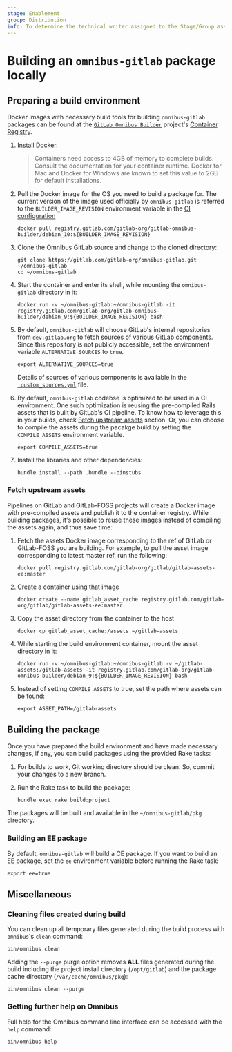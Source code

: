 ```yaml
---
stage: Enablement
group: Distribution
info: To determine the technical writer assigned to the Stage/Group associated with this page, see https://about.gitlab.com/handbook/engineering/ux/technical-writing/#designated-technical-writers
---
```


# Building an `omnibus-gitlab` package locally

## Preparing a build environment

Docker images with necessary build tools for building `omnibus-gitlab` packages
can be found at the [`GitLab Omnibus Builder`](https://gitlab.com/gitlab-org/gitlab-omnibus-builder)
project's [Container Registry](https://gitlab.com/gitlab-org/gitlab-omnibus-builder/container_registry).

1. [Install Docker](https://docs.Docker.com/engine/installation/).

    > Containers need access to 4GB of memory to complete builds. Consult the documentation
    > for your container runtime. Docker for Mac and Docker for Windows are known to set
    > this value to 2GB for default installations.

1. Pull the Docker image for the OS you need to build a package for. The current
   version of the image used officially by `omnibus-gitlab` is referred to the
   `BUILDER_IMAGE_REVISION` environment variable in the
   [CI configuration](https://gitlab.com/gitlab-org/omnibus-gitlab/blob/master/.gitlab-ci.yml)

   ```shell
   docker pull registry.gitlab.com/gitlab-org/gitlab-omnibus-builder/debian_10:${BUILDER_IMAGE_REVISION}
   ```

1. Clone the Omnibus GitLab source and change to the cloned directory:

   ```shell
   git clone https://gitlab.com/gitlab-org/omnibus-gitlab.git ~/omnibus-gitlab
   cd ~/omnibus-gitlab
   ```

1. Start the container and enter its shell, while mounting the `omnibus-gitlab`
   directory in it:

   ```shell
   docker run -v ~/omnibus-gitlab:~/omnibus-gitlab -it registry.gitlab.com/gitlab-org/gitlab-omnibus-builder/debian_9:${BUILDER_IMAGE_REVISION} bash
   ```

1. By default, `omnibus-gitlab` will choose GitLab's internal repositories from
   `dev.gitlab.org` to fetch sources of various GitLab components. Since this
   repository is not publicly accessible, set the environment variable
   `ALTERNATIVE_SOURCES` to `true`.

   ```shell
   export ALTERNATIVE_SOURCES=true
   ```

   Details of sources of various components is available in the
   [`.custom_sources.yml`](https://gitlab.com/gitlab-org/omnibus-gitlab/blob/master/.custom_sources.yml)
   file.

1. By default, `omnibus-gitlab` codebse is optimized to be used in a CI
   environment. One such optimization is reusing the pre-compiled Rails assets
   that is built by GitLab's CI pipeline. To know how to leverage this in your
   builds, check [Fetch upstream assets](#fetch-upstream-assets) section. Or,
   you can choose to compile the assets during the pacakge build by setting the
   `COMPILE_ASSETS` environment variable.

   ```shell
   export COMPILE_ASSETS=true
   ```

1. Install the libraries and other dependencies:

   ```shell
   bundle install --path .bundle --binstubs
   ```

### Fetch upstream assets

Pipelines on GitLab and GitLab-FOSS projects will create a Docker image with
pre-compiled assets and publish it to the container registry. While building
packages, it's possible to reuse these images instead of compiling the assets
again, and thus save time:

1. Fetch the assets Docker image corresponding to the ref of GitLab or
   GitLab-FOSS you are building. For example, to pull the asset image
   corresponding to latest master ref, run the following:

   ```shell
   docker pull registry.gitlab.com/gitlab-org/gitlab/gitlab-assets-ee:master
   ```

1. Create a container using that image

   ```shell
   docker create --name gitlab_asset_cache registry.gitlab.com/gitlab-org/gitlab/gitlab-assets-ee:master
   ```

1. Copy the asset directory from the container to the host

   ```shell
   docker cp gitlab_asset_cache:/assets ~/gitlab-assets
   ```

1. While starting the build environment container, mount the asset directory in
   it:

   ```shell
   docker run -v ~/omnibus-gitlab:~/omnibus-gitlab -v ~/gitlab-assets:/gitlab-assets -it registry.gitlab.com/gitlab-org/gitlab-omnibus-builder/debian_9:${BUILDER_IMAGE_REVISION} bash
   ```

1. Instead of setting `COMPILE_ASSETS` to true, set the path where assets can be
   found:

   ```shell
   export ASSET_PATH=/gitlab-assets
   ```

## Building the package

Once you have prepared the build environment and have made necessary changes, if
any, you can build packages using the provided Rake tasks:

1. For builds to work, Git working directory should be clean. So, commit your
   changes to a new branch.

1. Run the Rake task to build the package:

    ```shell
    bundle exec rake build:project
    ```

The packages will be built and available in the `~/omnibus-gitlab/pkg`
directory.

### Building an EE package

By default, `omnibus-gitlab` will build a CE package. If you want to build an EE
package, set the `ee` environment variable before running the Rake task:

```shell
export ee=true
```

## Miscellaneous

### Cleaning files created during build

You can clean up all temporary files generated during the build process with
`omnibus`'s `clean` command:

```shell
bin/omnibus clean
```

Adding the `--purge` purge option removes __ALL__ files generated during the
build including the project install directory (`/opt/gitlab`) and
the package cache directory (`/var/cache/omnibus/pkg`):

```shell
bin/omnibus clean --purge
```

### Getting further help on Omnibus

Full help for the Omnibus command line interface can be accessed with the
`help` command:

```shell
bin/omnibus help
```
